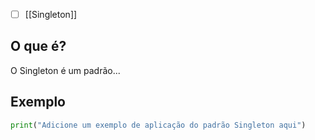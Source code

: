 
- [ ] [[Singleton]]
## O que é?
O Singleton é um padrão...

## Exemplo
```python
print("Adicione um exemplo de aplicação do padrão Singleton aqui")
```